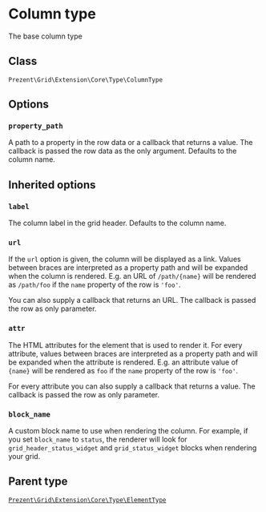 Column type
===========

The base column type

## Class

`Prezent\Grid\Extension\Core\Type\ColumnType`

## Options

### `property_path`

A path to a property in the row data or a callback that returns a value. The callback is passed the
row data as the only argument. Defaults to the column name.

## Inherited options

### `label`

The column label in the grid header. Defaults to the column name.

### `url`

If the `url` option is given, the column will be displayed as a link. Values between braces are interpreted
as a property path and will be expanded when the column is rendered. E.g. an URL of `/path/{name}` will
be rendered as `/path/foo` if the `name` property of the row is `'foo'`.

You can also supply a callback that returns an URL. The callback is passed the row as only parameter.

### `attr`

The HTML attributes for the element that is used to render it. For every attribute, values between braces
are interpreted as a property path and will be expanded when the attribute is rendered. E.g. an attribute value
of `{name}` will be rendered as `foo` if the `name` property of the row is `'foo'`.

For every attribute you can also supply a callback that returns a value. The callback is passed the row as only parameter.

### `block_name`

A custom block name to use when rendering the column. For example, if you set `block_name` to `status`, the renderer will
look for `grid_header_status_widget` and `grid_status_widget` blocks when rendering your grid.

## Parent type

[`Prezent\Grid\Extension\Core\Type\ElementType`](element.md)
